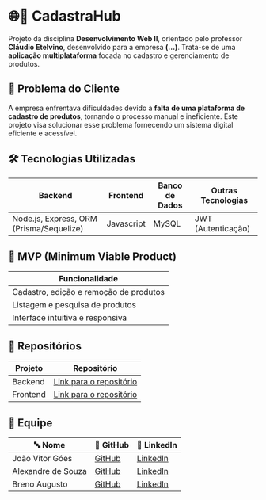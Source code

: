 # 🌐📝 CadastraHub

Projeto da disciplina **Desenvolvimento Web II**, orientado pelo professor **Cláudio Etelvino**, desenvolvido para a empresa **(...)**. Trata-se de uma **aplicação multiplataforma** focada no cadastro e gerenciamento de produtos.

## 📌 Problema do Cliente

A empresa enfrentava dificuldades devido à **falta de uma plataforma de cadastro de produtos**, tornando o processo manual e ineficiente. Este projeto visa solucionar esse problema fornecendo um sistema digital eficiente e acessível.

## 🛠️ Tecnologias Utilizadas

| Backend | Frontend | Banco de Dados | Outras Tecnologias |
|---------|---------|---------------|-------------------|
| Node.js, Express, ORM (Prisma/Sequelize) | Javascript | MySQL | JWT (Autenticação) |

## 🎯 MVP (Minimum Viable Product)

| Funcionalidade |
|---------------|
| Cadastro, edição e remoção de produtos |
| Listagem e pesquisa de produtos |
| Interface intuitiva e responsiva |

## 📂 Repositórios

| Projeto | Repositório |
|---------|------------|
| Backend | [Link para o repositório](#https://github.com/MagNumGomes/CadastraHub/tree/main/cadastrahub_back) |
| Frontend | [Link para o repositório](#https://github.com/MagNumGomes/CadastraHub/tree/main/cadastrahub_front) |

## 👥 Equipe

| 🔤 Nome | 🔗 GitHub | 🔗 LinkedIn |
|---------|----------|------------|
| João Vítor Góes | [GitHub](https://github.com/MagNumGomes) | [LinkedIn](https://www.linkedin.com/in/joaovitorgoes/) |
| Alexandre de Souza | [GitHub](https://github.com/AlexandreFatec) | [LinkedIn]() |
| Breno Augusto | [GitHub](https://github.com/brenoasj) | [LinkedIn]() |
